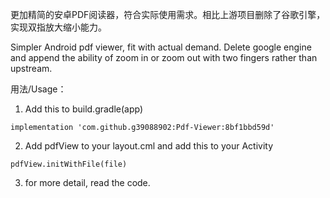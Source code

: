 更加精简的安卓PDF阅读器，符合实际使用需求。相比上游项目删除了谷歌引擎，实现双指放大缩小能力。

Simpler Android pdf viewer, fit with actual demand. Delete google engine and append the ability of zoom in or zoom out with two fingers rather than upstream.

用法/Usage：

1. Add this to build.gradle(app)
```plain
implementation 'com.github.g39088902:Pdf-Viewer:8bf1bbd59d'
```
2. Add pdfView to your layout.cml and add this to your Activity
```plain
pdfView.initWithFile(file)
```
3. for more detail, read the code.

 


